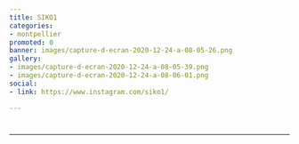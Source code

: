 ```yaml
---
title: SIKO1
categories:
- montpellier
promoted: 0
banner: images/capture-d-ecran-2020-12-24-a-08-05-26.png
gallery:
- images/capture-d-ecran-2020-12-24-a-08-05-39.png
- images/capture-d-ecran-2020-12-24-a-08-06-01.png
social:
- link: https://www.instagram.com/siko1/

---
```

# 

***